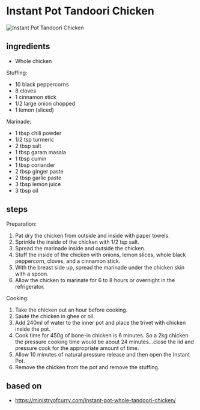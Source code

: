 # Instant Pot Tandoori Chicken

![Instant Pot Tandoori Chicken](https://recipes.ratcliffefamily.org/images/instant-pot-tandoori-chicken.jpg)

## ingredients

- Whole chicken

Stuffing:

- 10 black peppercorns
- 8 cloves
- 1 cinnamon stick
- 1/2 large onion chopped
- 1 lemon (sliced)

Marinade:

- 1 tbsp chili powder
- 1/2 tsp turmeric
- 2 tbsp salt
- 1 tbsp garam masala
- 1 tbsp cumin
- 1 tbsp coriander
- 2 tbsp ginger paste
- 2 tbsp garlic paste
- 3 tbsp lemon juice
- 3 tbsp oil

## steps

Preparation:

1. Pat dry the chicken from outside and inside with paper towels.
2. Sprinkle the inside of the chicken with 1/2 tsp salt.
3. Spread the marinade inside and outside the chicken.
4. Stuff the inside of the chicken with onions, lemon slices, whole black peppercorn, cloves, and a cinnamon stick.
5. With the breast side up, spread the marinade under the chicken skin with a spoon.
6. Allow the chicken to marinate for 6 to 8 hours or overnight in the refrigerator.

Cooking:

1. Take the chicken out an hour before cooking.
2. Sauté the chicken in ghee or oil.
3. Add 240ml of water to the inner pot and place the trivet with chicken inside the pot.
4. Cook time for 450g of bone-in chicken is 6 minutes. So a 2kg chicken the pressure cooking time would be about 24 minutes...close the lid and pressure cook for the appropriate amount of time.
5. Allow 10 minutes of natural pressure release and then open the Instant Pot.
6. Remove the chicken from the pot and remove the stuffing.

## based on

- https://ministryofcurry.com/instant-pot-whole-tandoori-chicken/
